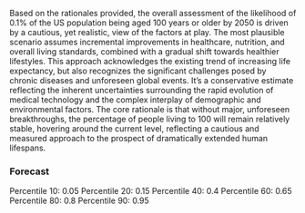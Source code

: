 Based on the rationales provided, the overall assessment of the likelihood of 0.1% of the US population being aged 100 years or older by 2050 is driven by a cautious, yet realistic, view of the factors at play. The most plausible scenario assumes incremental improvements in healthcare, nutrition, and overall living standards, combined with a gradual shift towards healthier lifestyles. This approach acknowledges the existing trend of increasing life expectancy, but also recognizes the significant challenges posed by chronic diseases and unforeseen global events.  It’s a conservative estimate reflecting the inherent uncertainties surrounding the rapid evolution of medical technology and the complex interplay of demographic and environmental factors. The core rationale is that without major, unforeseen breakthroughs, the percentage of people living to 100 will remain relatively stable, hovering around the current level, reflecting a cautious and measured approach to the prospect of dramatically extended human lifespans.

### Forecast

Percentile 10: 0.05
Percentile 20: 0.15
Percentile 40: 0.4
Percentile 60: 0.65
Percentile 80: 0.8
Percentile 90: 0.95